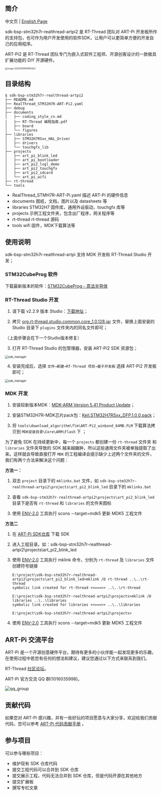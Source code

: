 ## 简介

中文页 | [English Page](README.md)

sdk-bsp-stm32h7r-realthread-artpi2 是 RT-Thread 团队对 ART-Pi 开发板所作的支持包，也可作为用户开发使用的软件SDK，让用户可以更简单方便的开发自己的应用程序。

ART-Pi2 是 RT-Thread 团队专门为嵌入式软件工程师、开源创客设计的一款极具扩展功能的 DIY 开源硬件。

<img src="figures/board_large.png" alt="image-20201009181905422" style="zoom:50%;" />

## 目录结构

```
$ sdk-bsp-stm32h7r-realthread-artpi2
├── README.md
├── RealThread_STM32H7R-ART-Pi2.yaml
├── debug
├── documents
│   ├── coding_style_cn.md
│   ├── RT-Thread 编程指南.pdf
│   ├── board
│   └── figures
├── libraries
│   ├── STM32H7RSxx_HAL_Driver
│   ├── drivers
│   └── touchgfx_lib
├── projects
│   ├── art_pi_blink_led
│   ├── art_pi_bootloader
│   ├── art_pi2_lvgl_demo
│   ├── art_pi2_touchgfx
│   ├── art_pi2_sdcard
│   └── art_pi_wifi
├── rt-thread
└── tools
```

- RealThread_STMH7R-ART-Pi.yaml
    描述 ART-Pi 的硬件信息
- documents
    图纸，文档，图片以及 datasheets 等
- libraries
    STM32H7 固件库，通用外设驱动，touchgfx 库等
- projects
    示例工程文件夹，包含出厂程序，网关程序等
- rt-thread
    rt-thread 源码
- tools
    wifi 固件，MDK下载算法等

## 使用说明

sdk-bsp-stm32h7r-realthread-artpi 支持 MDK 开发和 RT-Thread Studio 开发；

### STM32CubeProg 软件

下载最新版本的软件：[STM32CubeProg - 意法半导体](https://www.st.com.cn/zh/development-tools/stm32cubeprog.html#get-software)

### RT-Thread Studio 开发

1. 请下载 v2.2.9 版本 Studio：[下载地址](https://download-redirect.rt-thread.org/download/studio/RT-Thread_Studio_2.2.9-setup-x86_64_202412161335.exe)；

2. 拷贝 [org.rt-thread.studio.common.core_1.0.128.jar](tools/studio/) 文件，替换上面安装的 Studio 目录下 `plugins` 文件夹内的同名文件即可；

（上面步骤会在下一个Studio版本修复）

3. 打开 RT-Thread Studio 的包管理器，安装 ART-Pi2 SDK 资源包；

<img src="figures/sdk_manager.png" alt="sdk_manager" style="zoom: 67%;" />

4. 安装完成后，选择 `文件→新建→RT-Thread 项目→基于开发板` 选择 ART-Pi2 开发板即可；

<img src="figures/create_proj.png" alt="sdk_manager" style="zoom: 67%;" />

### MDK 开发

1. 安装较新版本MDK：[MDK-ARM Version 5.41 Product Update](https://www.keil.com/update/sw/mdk/5.41)；

2. 安装STM32H7R-MDK芯片pack包：[Keil.STM32H7RSxx_DFP.1.0.0.pack](./tools/mdk_pack/Keil.STM32H7RSxx_DFP.1.0.0.pack)；

3. 将  `tools\download_algorithm\flm\ART-Pi2_winbond_64MB.FLM` 下载算法拷贝到 `MDK安装目录\Core\ARM\Flash` 下 ；

为了避免 SDK 在持续更新中，每一个 `projects` 都创建一份 `rt-thread` 文件夹 和 `libraries` 文件夹导致的 SDK 越来越臃肿，所以这些通用文件夹被单独提取了出来。这样就会导致直接打开 `MDK` 的工程编译会提示缺少上述两个文件夹的文件，我们有两个方法来解决这个问题：

**方法一：**

1. 双击 `project` 目录下的 `mklinks.bat` 文件，如 `sdk-bsp-stm32h7r-realthread-artpi2\projects\art_pi2_blink_led` 目录下的 `mklinks.bat`

2. 查看 `sdk-bsp-stm32h7r-realthread-artpi2\projects\art_pi2_blink_led` 目录下是否有 `rt-thread` 和 `libraries` 的文件夹图标
3. 使用 [ENV-2.0](https://club.rt-thread.org/ask/article/af8952fcf0ca464b.html) 工具执行 scons --target=mdk5 更新 MDK5 工程文件

**方法二**

1. 在 [ART-Pi SDK仓库](https://github.com/RT-Thread-Studio/sdk-bsp-stm32h7r-realthread-artpi2) 下载 SDK

2. 进入工程目录。如：sdk-bsp-stm32h7r-realthread-artpi2\projects\art_pi2_blink_led

3. 使用 [ENV-2.0](https://club.rt-thread.org/ask/article/af8952fcf0ca464b.html) 工具执行 mklink 命令，分别为 `rt-thread` 及 `libraries` 文件创建符号链接

    ```
    E:\project\sdk-bsp-stm32h7r-realthread-artpi2\projects\art_pi2_blink_led>mklink /D rt-thread ..\..\rt-thread
    symbolic link created for rt-thread <<===>> ..\..\rt-thread
    
    E:\project\sdk-bsp-stm32h7r-realthread-artpi2\projects>mklink /D libraries ..\..\libraries
    symbolic link created for libraries <<===>> ..\..\libraries
    
    E:\project\sdk-bsp-stm32h7r-realthread-artpi2\projects>
    ```

4. 使用 [ENV-2.0](https://club.rt-thread.org/ask/article/af8952fcf0ca464b.html) 工具执行 scons --target=mdk5 更新 MDK5 工程文件


## ART-Pi 交流平台

ART-Pi  是一个开源创意硬件平台，期待有更多的小伙伴能一起发现更多的乐趣，在使用过程中若您有任何的想法和建议，建议您通过以下方式来联系到我们。

RT-Thread [社区论坛](https://club.rt-thread.org)。

ART-Pi 官方交流 QQ 群(1016035998)。

![qq_group](figures/qq_group.png)

## 贡献代码

如果您对 ART-Pi 感兴趣，并有一些好玩的项目愿意与大家分享，欢迎给我们贡献代码，您可以参考 [ART-Pi 代码贡献手册](https://github.com/RT-Thread-Studio/sdk-bsp-stm32h7r-realthread-artpi/blob/master/documents/UM5004-RT-Thread%20ART-Pi%20%E4%BB%A3%E7%A0%81%E8%B4%A1%E7%8C%AE%E6%89%8B%E5%86%8C.md) 。

## 参与项目

可以参与哪些项目：

- 维护现有 SDK 仓库代码
- 提交工程代码可以合并到 SDK 仓库
- 提交展示工程，代码无法合并到 SDK 仓库，但是代码开源在其他地方
- 提交扩展板
- 撰写专栏文章